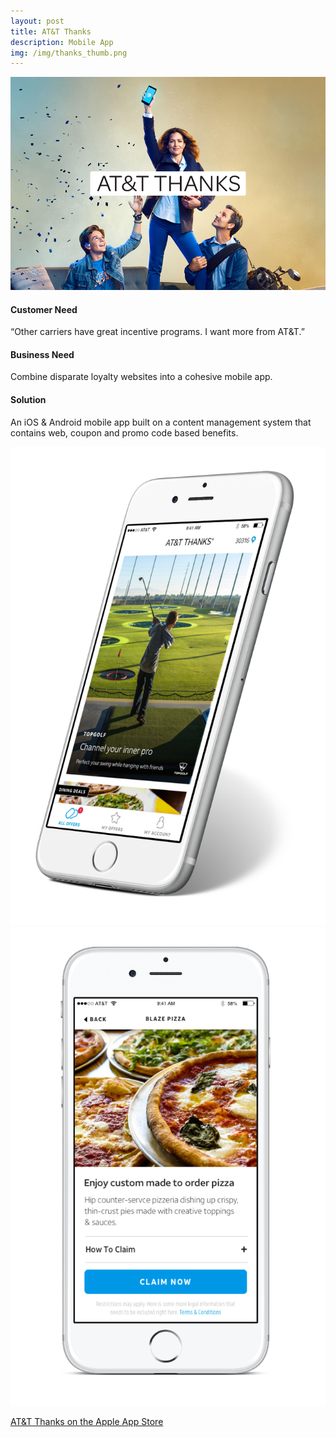 ```yaml
---
layout: post
title: AT&T Thanks
description: Mobile App
img: /img/thanks_thumb.png
---
```


<img class="img_scale" src="/img/thanks_cover.png"/>

#### Customer Need
“Other carriers have great incentive programs. I want more from AT&T.”

#### Business Need
Combine disparate loyalty websites into a cohesive mobile app.

#### Solution
An iOS & Android mobile app built on a content management system that contains web, coupon and promo code based benefits.

<img class="img_scale2" src="/img/thanks1.png"/>

<img class="img_scale2" src="/img/thanks2.png"/>

<a href="https://apps.apple.com/us/app/at-t-thanks/id1251584149">AT&T Thanks on the Apple App Store</a>

